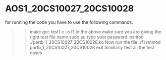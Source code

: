 # AOS1_20CS10027_20CS10028
for running the code you have to use the following commands:
>> make
>> gcc test1.c -o f1
In the above make sure you are giving the right test file name
>> sudo su
type your password
>> insmod ./partb_1_20CS10027_20CS10028.ko
Now run the file
>> ./f1
>> rmmod partb_1_20CS10027_20CS10028
>> exit
Simillarly test all the test cases
